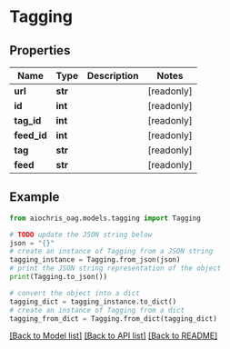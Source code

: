 # Tagging


## Properties

Name | Type | Description | Notes
------------ | ------------- | ------------- | -------------
**url** | **str** |  | [readonly] 
**id** | **int** |  | [readonly] 
**tag_id** | **int** |  | [readonly] 
**feed_id** | **int** |  | [readonly] 
**tag** | **str** |  | [readonly] 
**feed** | **str** |  | [readonly] 

## Example

```python
from aiochris_oag.models.tagging import Tagging

# TODO update the JSON string below
json = "{}"
# create an instance of Tagging from a JSON string
tagging_instance = Tagging.from_json(json)
# print the JSON string representation of the object
print(Tagging.to_json())

# convert the object into a dict
tagging_dict = tagging_instance.to_dict()
# create an instance of Tagging from a dict
tagging_from_dict = Tagging.from_dict(tagging_dict)
```
[[Back to Model list]](../README.md#documentation-for-models) [[Back to API list]](../README.md#documentation-for-api-endpoints) [[Back to README]](../README.md)


